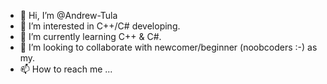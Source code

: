 - 👋 Hi, I’m @Andrew-Tula
- 👀 I’m interested in C++/C# developing.
- 🌱 I’m currently learning C++ & C#.
- 💞️ I’m looking to collaborate with newcomer/beginner (noobcoders :-) as my.
- 📫 How to reach me ...

<!---
Andrew-Tula/Andrew-Tula is a ✨ special ✨ repository because its `README.md` (this file) appears on your GitHub profile.
You can click the Preview link to take a look at your changes.
--->

